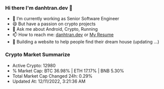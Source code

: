 ### Hi there I'm danhtran.dev 👋

- 🔭 I’m currently working as Senior Software Engineer
- 😄 But have a passion on crypto projects
- 💬 Ask me about Android, Crypto, Running 
- 📫 How to reach me: <a href="https://danhtran.dev" target="_blank">danhtran.dev</a> or <a href="Dan-Resume.pdf" target="_blank">My Resume</a>
- 🌱 Building a website to help people find their dream house (updating ...)

### Crypto Market Summarize
- Active Crypto: 12980
- % Market Cap: BTC 36.98% | ETH 17.17% | BNB 5.30%
- Total Market Cap Changed 24h: 0.29%
- Updated At: 12/11/2022, 3:21:36 AM
